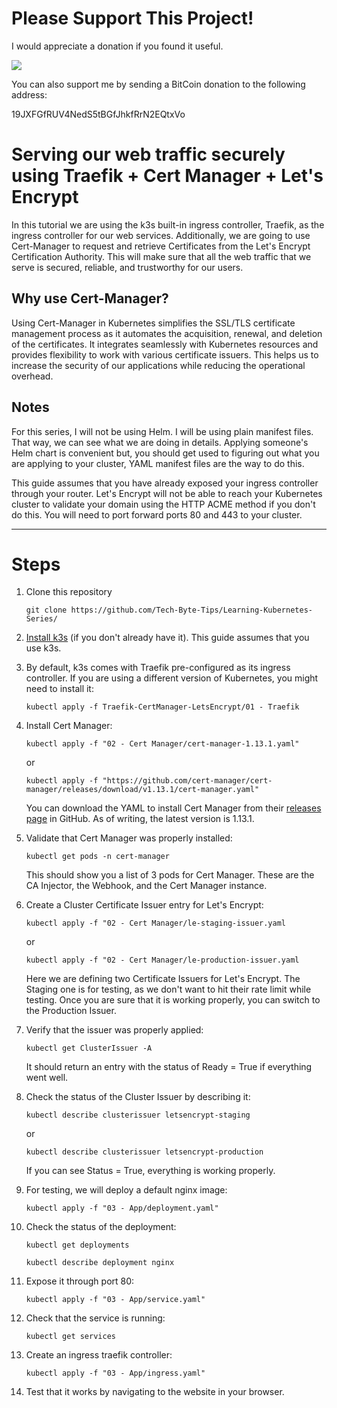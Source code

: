 # Please Support This Project!

I would appreciate a donation if you found it useful.

[![](https://www.paypalobjects.com/en_US/i/btn/btn_donateCC_LG.gif)](https://www.paypal.com/cgi-bin/webscr?cmd=_donations&business=53CD2WNX3698E&lc=US&item_name=TechByteTips&item_number=Learning%2dKubernetes%2dSeries&currency_code=USD&bn=PP%2dDonationsBF%3abtn_donateCC_LG%2egif%3aNonHosted)

You can also support me by sending a BitCoin donation to the following address:

19JXFGfRUV4NedS5tBGfJhkfRrN2EQtxVo

# Serving our web traffic securely using Traefik + Cert Manager + Let's Encrypt

In this tutorial we are using the k3s built-in ingress controller, Traefik, as the ingress controller for our web services.  Additionally, we are going to use Cert-Manager to request and retrieve Certificates from the Let's Encrypt Certification Authority.  This will make sure that all the web traffic that we serve is secured, reliable, and trustworthy for our users.

## Why use Cert-Manager?

Using Cert-Manager in Kubernetes simplifies the SSL/TLS certificate management process as it automates the acquisition, renewal, and deletion of the certificates.  It integrates seamlessly with Kubernetes resources and provides flexibility to work with various certificate issuers.  This helps us to increase the security of our applications while reducing the operational overhead.

## Notes

For this series, I will not be using Helm.  I will be using plain manifest files.  That way, we can see what we are doing in details.  Applying someone's Helm chart is convenient but, you should get used to figuring out what you are applying to your cluster, YAML manifest files are the way to do this.

This guide assumes that you have already exposed your ingress controller through your router.  Let's Encrypt will not be able to reach your Kubernetes cluster to validate your domain using the HTTP ACME method if you don't do this.  You will need to port forward ports 80 and 443 to your cluster.

---

# Steps

1. Clone this repository

    ```
    git clone https://github.com/Tech-Byte-Tips/Learning-Kubernetes-Series/
    ```

2. [Install k3s](https://github.com/Tech-Byte-Tips/Reference-Guides/blob/main/K3S-In-Netbooted-Raspberry-Pis.md) (if you don't already have it).  This guide assumes that you use k3s.

3. By default, k3s comes with Traefik pre-configured as its ingress controller.  If you are using a different version of Kubernetes, you might need to install it:

    ```
    kubectl apply -f Traefik-CertManager-LetsEncrypt/01 - Traefik
    ```

4. Install Cert Manager:

    ```
    kubectl apply -f "02 - Cert Manager/cert-manager-1.13.1.yaml"
    ```
    or 
    ```
    kubectl apply -f "https://github.com/cert-manager/cert-manager/releases/download/v1.13.1/cert-manager.yaml"
    ```

    You can download the YAML to install Cert Manager from their [releases page](https://github.com/cert-manager/cert-manager/releases/) in GitHub.  As of writing, the latest version is 1.13.1.

5. Validate that Cert Manager was properly installed:

    ```
    kubectl get pods -n cert-manager
    ```

    This should show you a list of 3 pods for Cert Manager.  These are the CA Injector, the Webhook, and the Cert Manager instance.

6. Create a Cluster Certificate Issuer entry for Let's Encrypt:

    ```
    kubectl apply -f "02 - Cert Manager/le-staging-issuer.yaml
    ```
    or
    ```
    kubectl apply -f "02 - Cert Manager/le-production-issuer.yaml
    ```

    Here we are defining two Certificate Issuers for Let's Encrypt.  The Staging one is for testing, as we don't want to hit their rate limit while testing.  Once you are sure that it is working properly, you can switch to the Production Issuer.

7. Verify that the issuer was properly applied:

    ```
    kubectl get ClusterIssuer -A
    ```

    It should return an entry with the status of Ready = True if everything went well.

8. Check the status of the Cluster Issuer by describing it:

    ```
    kubectl describe clusterissuer letsencrypt-staging
    ```
    or 
    ```
    kubectl describe clusterissuer letsencrypt-production
    ```

    If you can see Status = True, everything is working properly.

9. For testing, we will deploy a default nginx image:

    ```
    kubectl apply -f "03 - App/deployment.yaml"
    ```

10. Check the status of the deployment:

    ```
    kubectl get deployments
    ```

    ```
    kubectl describe deployment nginx
    ```

11. Expose it through port 80:

    ```
    kubectl apply -f "03 - App/service.yaml"
    ```

12. Check that the service is running:

    ```
    kubectl get services
    ```

13. Create an ingress traefik controller:

    ```
    kubectl apply -f "03 - App/ingress.yaml"
    ```

14. Test that it works by navigating to the website in your browser.